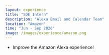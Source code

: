 ```yaml
---
layout: experience
title: "SDE Intern"
description: "Alexa Email and Calendar Team"
location: "Amazon"
time: "Jun - Sep 2020"
image: /images/experience/amazon.png
---
```


* Improve the Amazon Alexa experience!